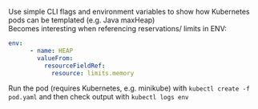 Use simple CLI flags and environment variables to show how Kubernetes pods can be templated (e.g. Java maxHeap)  
Becomes interesting when referencing reservations/ limits in ENV:

```yaml
env:
      - name: HEAP  
        valueFrom:  
          resourceFieldRef:  
            resource: limits.memory
```

Run the pod (requires Kubernetes, e.g. minikube) with `kubectl create -f pod.yaml` and then check output with `kubectl logs env`